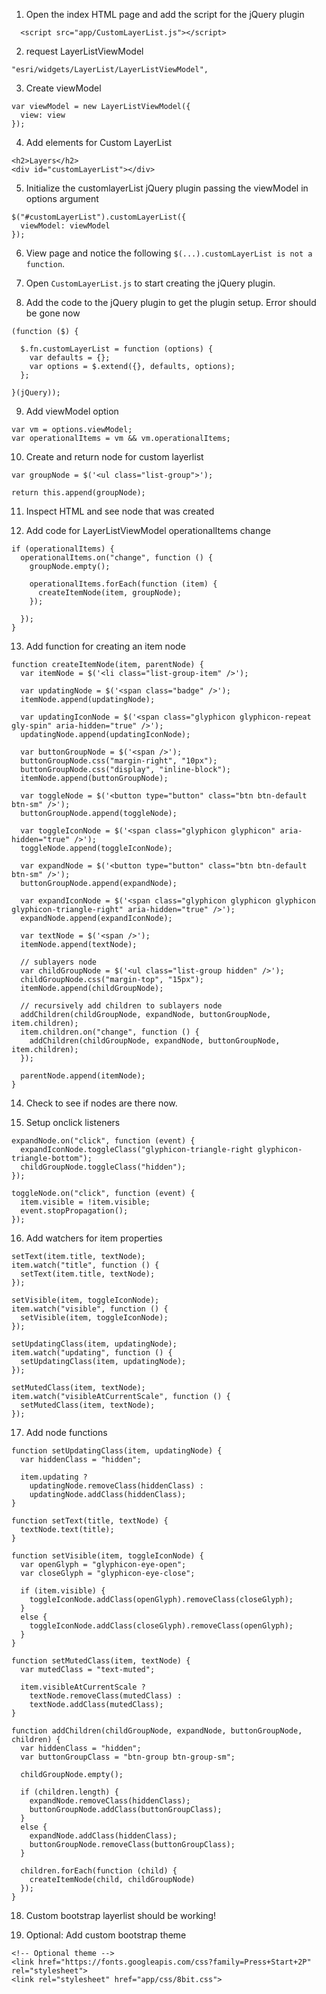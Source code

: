 
1. Open the index HTML page and add the script for the jQuery plugin

```
  <script src="app/CustomLayerList.js"></script>
```

2. request LayerListViewModel

```
"esri/widgets/LayerList/LayerListViewModel",
```

3. Create viewModel

```
var viewModel = new LayerListViewModel({
  view: view
});
```

4. Add elements for Custom LayerList

```
<h2>Layers</h2>
<div id="customLayerList"></div>
```

5. Initialize the customlayerList jQuery plugin passing the viewModel in options argument

```
$("#customLayerList").customLayerList({
  viewModel: viewModel
});
```

6. View page and notice the following `$(...).customLayerList is not a function`.

7. Open `CustomLayerList.js` to start creating the jQuery plugin.

8. Add the code to the jQuery plugin to get the plugin setup. Error should be gone now

```
(function ($) {

  $.fn.customLayerList = function (options) {
    var defaults = {};
    var options = $.extend({}, defaults, options);
  };

}(jQuery));
```

9. Add viewModel option

```
var vm = options.viewModel;
var operationalItems = vm && vm.operationalItems;
```

10. Create and return node for custom layerlist

```
var groupNode = $('<ul class="list-group">');

return this.append(groupNode);
```

11. Inspect HTML and see node that was created

12. Add code for LayerListViewModel operationalItems change

```
if (operationalItems) {
  operationalItems.on("change", function () {
    groupNode.empty();

    operationalItems.forEach(function (item) {
      createItemNode(item, groupNode);
    });

  });
}
```

13. Add function for creating an item node

```
function createItemNode(item, parentNode) {
  var itemNode = $('<li class="list-group-item" />');

  var updatingNode = $('<span class="badge" />');
  itemNode.append(updatingNode);

  var updatingIconNode = $('<span class="glyphicon glyphicon-repeat gly-spin" aria-hidden="true" />');
  updatingNode.append(updatingIconNode);

  var buttonGroupNode = $('<span />');
  buttonGroupNode.css("margin-right", "10px");
  buttonGroupNode.css("display", "inline-block");
  itemNode.append(buttonGroupNode);

  var toggleNode = $('<button type="button" class="btn btn-default btn-sm" />');
  buttonGroupNode.append(toggleNode);

  var toggleIconNode = $('<span class="glyphicon glyphicon" aria-hidden="true" />');
  toggleNode.append(toggleIconNode);

  var expandNode = $('<button type="button" class="btn btn-default btn-sm" />');
  buttonGroupNode.append(expandNode);

  var expandIconNode = $('<span class="glyphicon glyphicon glyphicon glyphicon-triangle-right" aria-hidden="true" />');
  expandNode.append(expandIconNode);

  var textNode = $('<span />');
  itemNode.append(textNode);

  // sublayers node
  var childGroupNode = $('<ul class="list-group hidden" />');
  childGroupNode.css("margin-top", "15px");
  itemNode.append(childGroupNode);

  // recursively add children to sublayers node
  addChildren(childGroupNode, expandNode, buttonGroupNode, item.children);
  item.children.on("change", function () {
    addChildren(childGroupNode, expandNode, buttonGroupNode, item.children);
  });

  parentNode.append(itemNode);
}
```

14. Check to see if nodes are there now.

15. Setup onclick listeners

```
expandNode.on("click", function (event) {
  expandIconNode.toggleClass("glyphicon-triangle-right glyphicon-triangle-bottom");
  childGroupNode.toggleClass("hidden");
});

toggleNode.on("click", function (event) {
  item.visible = !item.visible;
  event.stopPropagation();
});
```

16. Add watchers for item properties

```
setText(item.title, textNode);
item.watch("title", function () {
  setText(item.title, textNode);
});

setVisible(item, toggleIconNode);
item.watch("visible", function () {
  setVisible(item, toggleIconNode);
});

setUpdatingClass(item, updatingNode);
item.watch("updating", function () {
  setUpdatingClass(item, updatingNode);
});

setMutedClass(item, textNode);
item.watch("visibleAtCurrentScale", function () {
  setMutedClass(item, textNode);
});
```

17. Add node functions

```
function setUpdatingClass(item, updatingNode) {
  var hiddenClass = "hidden";

  item.updating ?
    updatingNode.removeClass(hiddenClass) :
    updatingNode.addClass(hiddenClass);
}

function setText(title, textNode) {
  textNode.text(title);
}

function setVisible(item, toggleIconNode) {
  var openGlyph = "glyphicon-eye-open";
  var closeGlyph = "glyphicon-eye-close";

  if (item.visible) {
    toggleIconNode.addClass(openGlyph).removeClass(closeGlyph);
  }
  else {
    toggleIconNode.addClass(closeGlyph).removeClass(openGlyph);
  }
}

function setMutedClass(item, textNode) {
  var mutedClass = "text-muted";

  item.visibleAtCurrentScale ?
    textNode.removeClass(mutedClass) :
    textNode.addClass(mutedClass);
}

function addChildren(childGroupNode, expandNode, buttonGroupNode, children) {
  var hiddenClass = "hidden";
  var buttonGroupClass = "btn-group btn-group-sm";

  childGroupNode.empty();

  if (children.length) {
    expandNode.removeClass(hiddenClass);
    buttonGroupNode.addClass(buttonGroupClass);
  }
  else {
    expandNode.addClass(hiddenClass);
    buttonGroupNode.removeClass(buttonGroupClass);
  }

  children.forEach(function (child) {
    createItemNode(child, childGroupNode)
  });
}
```

18. Custom bootstrap layerlist should be working!

19. Optional: Add custom bootstrap theme

```
<!-- Optional theme -->
<link href="https://fonts.googleapis.com/css?family=Press+Start+2P" rel="stylesheet">
<link rel="stylesheet" href="app/css/8bit.css">
```
